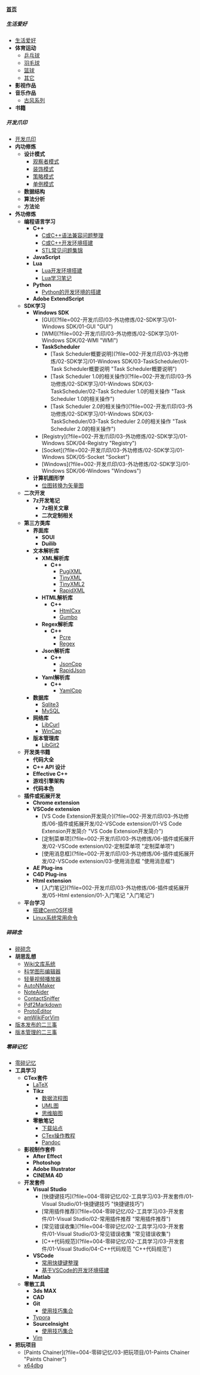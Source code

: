 
#### [首页](?file=首页 "返回首页")

##### 生活爱好
- [生活爱好](?file=001-生活爱好/01-生活爱好 "生活爱好")
- **体育运动**
    - [乒乓球](?file=001-生活爱好/02-体育运动/01-乒乓球 "乒乓球")
    - [羽毛球](?file=001-生活爱好/02-体育运动/02-羽毛球 "羽毛球")
    - [篮球](?file=001-生活爱好/02-体育运动/03-篮球 "篮球")
    - [其它](?file=001-生活爱好/02-体育运动/04-其它 "其它")
- **影视作品**
- **音乐作品**
    - [古风系列](?file=001-生活爱好/04-音乐作品/01-古风系列 "古风系列")
- **书籍**

##### 开发爪印
- [开发爪印](?file=002-开发爪印/01-开发爪印 "开发爪印")
- **内功修炼**
    - **设计模式**
        - [观察者模式](?file=002-开发爪印/02-内功修炼/01-设计模式/01-观察者模式 "观察者模式")
        - [装饰模式](?file=002-开发爪印/02-内功修炼/01-设计模式/02-装饰模式 "装饰模式")
        - [策略模式](?file=002-开发爪印/02-内功修炼/01-设计模式/03-策略模式 "策略模式")
        - [单例模式](?file=002-开发爪印/02-内功修炼/01-设计模式/04-单例模式 "单例模式")
    - **数据结构**
    - **算法分析**
    - **方法论**
- **外功修炼**
    - **编程语言学习**
        - **C++**
            - [C或C++语法兼容问题整理](?file=002-开发爪印/03-外功修炼/01-编程语言学习/01-C++/01-C或C++语法兼容问题整理 "C或C++语法兼容问题整理")
            - [C或C++开发环境搭建](?file=002-开发爪印/03-外功修炼/01-编程语言学习/01-C++/02-C或C++开发环境搭建 "C或C++开发环境搭建")
            - [STL常见问题集锦](?file=002-开发爪印/03-外功修炼/01-编程语言学习/01-C++/03-STL常见问题集锦 "STL常见问题集锦")
        - **JavaScript**
        - **Lua**
            - [Lua开发环境搭建](?file=002-开发爪印/03-外功修炼/01-编程语言学习/03-Lua/01-Lua开发环境搭建 "Lua开发环境搭建")
            - [Lua学习笔记](?file=002-开发爪印/03-外功修炼/01-编程语言学习/03-Lua/02-Lua学习笔记 "Lua学习笔记")
        - **Python**
            - [Python的开发环境的搭建](?file=002-开发爪印/03-外功修炼/01-编程语言学习/04-Python/01-Python的开发环境的搭建 "Python的开发环境的搭建")
        - **Adobe ExtendScript**
    - **SDK学习**
        - **Windows SDK**
            - [GUI](?file=002-开发爪印/03-外功修炼/02-SDK学习/01-Windows SDK/01-GUI "GUI")
            - [WMI](?file=002-开发爪印/03-外功修炼/02-SDK学习/01-Windows SDK/02-WMI "WMI")
            - **TaskScheduler**
                - [Task Scheduler概要说明](?file=002-开发爪印/03-外功修炼/02-SDK学习/01-Windows SDK/03-TaskScheduler/01-Task Scheduler概要说明 "Task Scheduler概要说明")
                - [Task Scheduler 1.0的相关操作](?file=002-开发爪印/03-外功修炼/02-SDK学习/01-Windows SDK/03-TaskScheduler/02-Task Scheduler 1.0的相关操作 "Task Scheduler 1.0的相关操作")
                - [Task Scheduler 2.0的相关操作](?file=002-开发爪印/03-外功修炼/02-SDK学习/01-Windows SDK/03-TaskScheduler/03-Task Scheduler 2.0的相关操作 "Task Scheduler 2.0的相关操作")
            - [Registry](?file=002-开发爪印/03-外功修炼/02-SDK学习/01-Windows SDK/04-Registry "Registry")
            - [Socket](?file=002-开发爪印/03-外功修炼/02-SDK学习/01-Windows SDK/05-Socket "Socket")
            - [Windows](?file=002-开发爪印/03-外功修炼/02-SDK学习/01-Windows SDK/06-Windows "Windows")
        - **计算机图形学**
            - [位图转换为矢量图](?file=002-开发爪印/03-外功修炼/02-SDK学习/02-计算机图形学/01-位图转换为矢量图 "位图转换为矢量图")
    - **二次开发**
        - **7z开发笔记**
            - **7z相关文章**
            - **二次定制相关**
    - **第三方类库**
        - **界面库**
            - **SOUI**
            - **Duilib**
        - **文本解析库**
            - **XML解析库**
                - **C++**
                    - [PugiXML](?file=002-开发爪印/03-外功修炼/04-第三方类库/02-文本解析库/01-XML解析库/01-C++/01-PugiXML "PugiXML")
                    - [TinyXML](?file=002-开发爪印/03-外功修炼/04-第三方类库/02-文本解析库/01-XML解析库/01-C++/02-TinyXML "TinyXML")
                    - [TinyXML2](?file=002-开发爪印/03-外功修炼/04-第三方类库/02-文本解析库/01-XML解析库/01-C++/03-TinyXML2 "TinyXML2")
                    - [RapidXML](?file=002-开发爪印/03-外功修炼/04-第三方类库/02-文本解析库/01-XML解析库/01-C++/04-RapidXML "RapidXML")
            - **HTML解析库**
                - **C++**
                    - [HtmlCxx](?file=002-开发爪印/03-外功修炼/04-第三方类库/02-文本解析库/02-HTML解析库/01-C++/01-HtmlCxx "HtmlCxx")
                    - [Gumbo](?file=002-开发爪印/03-外功修炼/04-第三方类库/02-文本解析库/02-HTML解析库/01-C++/02-Gumbo "Gumbo")
            - **Regex解析库**
                - **C++**
                    - [Pcre](?file=002-开发爪印/03-外功修炼/04-第三方类库/02-文本解析库/03-Regex解析库/01-C++/01-Pcre "Pcre")
                    - [Regex](?file=002-开发爪印/03-外功修炼/04-第三方类库/02-文本解析库/03-Regex解析库/01-C++/02-Regex "Regex")
            - **Json解析库**
                - **C++**
                    - [JsonCpp](?file=002-开发爪印/03-外功修炼/04-第三方类库/02-文本解析库/04-Json解析库/01-C++/01-JsonCpp "JsonCpp")
                    - [RapidJson](?file=002-开发爪印/03-外功修炼/04-第三方类库/02-文本解析库/04-Json解析库/01-C++/02-RapidJson "RapidJson")
            - **Yaml解析库**
                - **C++**
                    - [YamlCpp](?file=002-开发爪印/03-外功修炼/04-第三方类库/02-文本解析库/05-Yaml解析库/01-C++/01-YamlCpp "YamlCpp")
        - **数据库**
            - [Sqlite3](?file=002-开发爪印/03-外功修炼/04-第三方类库/03-数据库/01-Sqlite3 "Sqlite3")
            - [MySQL](?file=002-开发爪印/03-外功修炼/04-第三方类库/03-数据库/02-MySQL "MySQL")
        - **网络库**
            - [LibCurl](?file=002-开发爪印/03-外功修炼/04-第三方类库/04-网络库/01-LibCurl "LibCurl")
            - [WinCap](?file=002-开发爪印/03-外功修炼/04-第三方类库/04-网络库/02-WinCap "WinCap")
        - **版本管理库**
            - [LibGit2](?file=002-开发爪印/03-外功修炼/04-第三方类库/05-版本管理库/01-LibGit2 "LibGit2")
    - **开发类书籍**
        - **代码大全**
        - **C++ API 设计**
        - **Effective C++**
        - **游戏引擎架构**
        - **代码本色**
    - **插件或拓展开发**
        - **Chrome extension**
        - **VSCode extension**
            - [VS Code Extension开发简介](?file=002-开发爪印/03-外功修炼/06-插件或拓展开发/02-VSCode extension/01-VS Code Extension开发简介 "VS Code Extension开发简介")
            - [定制菜单项](?file=002-开发爪印/03-外功修炼/06-插件或拓展开发/02-VSCode extension/02-定制菜单项 "定制菜单项")
            - [使用消息框](?file=002-开发爪印/03-外功修炼/06-插件或拓展开发/02-VSCode extension/03-使用消息框 "使用消息框")
        - **AE Plug-ins**
        - **C4D Plug-ins**
        - **Html extension**
            - [入门笔记](?file=002-开发爪印/03-外功修炼/06-插件或拓展开发/05-Html extension/01-入门笔记 "入门笔记")
    - **平台学习**
        - [搭建CentOS环境](?file=002-开发爪印/03-外功修炼/07-平台学习/01-搭建CentOS环境 "搭建CentOS环境")
        - [Linux系统常用命令](?file=002-开发爪印/03-外功修炼/07-平台学习/02-Linux系统常用命令 "Linux系统常用命令")

##### 碎碎念
- [碎碎念](?file=003-碎碎念/01-碎碎念 "碎碎念")
- **胡思乱想**
    - [Wiki文库系统](?file=003-碎碎念/02-胡思乱想/01-Wiki文库系统 "Wiki文库系统")
    - [科学图形编辑器](?file=003-碎碎念/02-胡思乱想/02-科学图形编辑器 "科学图形编辑器")
    - [轻量视频播放器](?file=003-碎碎念/02-胡思乱想/03-轻量视频播放器 "轻量视频播放器")
    - [AutoNMaker](?file=003-碎碎念/02-胡思乱想/04-AutoNMaker "AutoNMaker")
    - [NoteAider](?file=003-碎碎念/02-胡思乱想/05-NoteAider "NoteAider")
    - [ContactSniffer](?file=003-碎碎念/02-胡思乱想/06-ContactSniffer "ContactSniffer")
    - [Pdf2Markdown](?file=003-碎碎念/02-胡思乱想/07-Pdf2Markdown "Pdf2Markdown")
    - [ProtoEditor](?file=003-碎碎念/02-胡思乱想/08-ProtoEditor "ProtoEditor")
    - [amWikiForVim](?file=003-碎碎念/02-胡思乱想/09-amWikiForVim "amWikiForVim")
- [版本发布的二三事](?file=003-碎碎念/03-版本发布的二三事 "版本发布的二三事")
- [版本管理的二三事](?file=003-碎碎念/04-版本管理的二三事 "版本管理的二三事")

##### 零碎记忆
- [零碎记忆](?file=004-零碎记忆/01-零碎记忆 "零碎记忆")
- **工具学习**
    - **CTex套件**
        - [LaTeX](?file=004-零碎记忆/02-工具学习/01-CTex套件/01-LaTeX "LaTeX")
        - **Tikz**
            - [数据流程图](?file=004-零碎记忆/02-工具学习/01-CTex套件/02-Tikz/01-数据流程图 "数据流程图")
            - [UML图](?file=004-零碎记忆/02-工具学习/01-CTex套件/02-Tikz/02-UML图 "UML图")
            - [思维脑图](?file=004-零碎记忆/02-工具学习/01-CTex套件/02-Tikz/03-思维脑图 "思维脑图")
        - **零散笔记**
            - [下载站点](?file=004-零碎记忆/02-工具学习/01-CTex套件/03-零散笔记/01-下载站点 "下载站点")
            - [CTex操作教程](?file=004-零碎记忆/02-工具学习/01-CTex套件/03-零散笔记/02-CTex操作教程 "CTex操作教程")
            - [Pandoc](?file=004-零碎记忆/02-工具学习/01-CTex套件/03-零散笔记/03-Pandoc "Pandoc")
    - **影视制作套件**
        - **After Effect**
        - **Photoshop**
        - **Adobe Illustrator**
        - **CINEMA 4D**
    - **开发套件**
        - **Visual Studio**
            - [快捷键技巧](?file=004-零碎记忆/02-工具学习/03-开发套件/01-Visual Studio/01-快捷键技巧 "快捷键技巧")
            - [常用插件推荐](?file=004-零碎记忆/02-工具学习/03-开发套件/01-Visual Studio/02-常用插件推荐 "常用插件推荐")
            - [常见错误收集](?file=004-零碎记忆/02-工具学习/03-开发套件/01-Visual Studio/03-常见错误收集 "常见错误收集")
            - [C++代码规范](?file=004-零碎记忆/02-工具学习/03-开发套件/01-Visual Studio/04-C++代码规范 "C++代码规范")
        - **VSCode**
            - [常用快捷键整理](?file=004-零碎记忆/02-工具学习/03-开发套件/02-VSCode/01-常用快捷键整理 "常用快捷键整理")
            - [基于VSCode的开发环境搭建](?file=004-零碎记忆/02-工具学习/03-开发套件/02-VSCode/03-基于VSCode的开发环境搭建 "基于VSCode的开发环境搭建")
        - **Matlab**
    - **零散工具**
        - **3ds MAX**
        - **CAD**
        - **Git**
            - [使用技巧集合](?file=004-零碎记忆/02-工具学习/04-零散工具/03-Git/01-使用技巧集合 "使用技巧集合")
        - [Typora](?file=004-零碎记忆/02-工具学习/04-零散工具/04-Typora "Typora")
        - **SourceInsight**
            - [使用技巧集合](?file=004-零碎记忆/02-工具学习/04-零散工具/05-SourceInsight/01-使用技巧集合 "使用技巧集合")
        - [Vim](?file=004-零碎记忆/02-工具学习/04-零散工具/06-Vim "Vim")
- **把玩项目**
    - [Paints Chainer](?file=004-零碎记忆/03-把玩项目/01-Paints Chainer "Paints Chainer")
    - [x64dbg](?file=004-零碎记忆/03-把玩项目/02-x64dbg "x64dbg")
